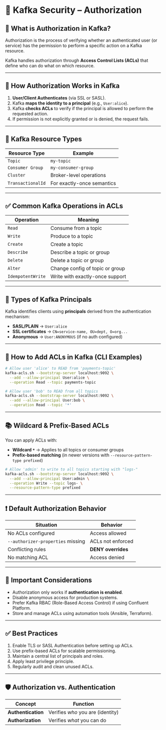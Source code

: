 
# 🔐 Kafka Security – Authorization

## 📌 What is Authorization in Kafka?
Authorization is the process of verifying whether an authenticated user (or service) has the permission to perform a specific action on a Kafka resource.

Kafka handles authorization through **Access Control Lists (ACLs)** that define who can do what on which resource.

---

## 🔄 How Authorization Works in Kafka

1. **User/Client Authenticates** (via SSL or SASL).
2. Kafka **maps the identity to a principal** (e.g., `User:alice`).
3. Kafka **checks ACLs** to verify if the principal is allowed to perform the requested action.
4. If permission is not explicitly granted or is denied, the request fails.

---

## 🧱 Kafka Resource Types

| Resource Type      | Example                      |
|--------------------|------------------------------|
| `Topic`            | `my-topic`                   |
| `Consumer Group`   | `my-consumer-group`          |
| `Cluster`          | Broker-level operations      |
| `TransactionalId`  | For exactly-once semantics   |

---

## ✅ Common Kafka Operations in ACLs

| Operation         | Meaning                                 |
|------------------|------------------------------------------|
| `Read`           | Consume from a topic                     |
| `Write`          | Produce to a topic                       |
| `Create`         | Create a topic                           |
| `Describe`       | Describe a topic or group                |
| `Delete`         | Delete a topic or group                  |
| `Alter`          | Change config of topic or group          |
| `IdempotentWrite`| Write with exactly-once support          |

---

## 🔐 Types of Kafka Principals

Kafka identifies clients using **principals** derived from the authentication mechanism:

- **SASL/PLAIN** → `User:alice`
- **SSL certificates** → `CN=service-name, OU=dept, O=org...`
- **Anonymous** → `User:ANONYMOUS` (if no auth configured)

---

## 🔧 How to Add ACLs in Kafka (CLI Examples)

```bash
# Allow user 'alice' to READ from 'payments-topic'
kafka-acls.sh --bootstrap-server localhost:9092 \
  --add --allow-principal User:alice \
  --operation Read --topic payments-topic
```

```bash
# Allow user 'bob' to READ from all topics
kafka-acls.sh --bootstrap-server localhost:9092 \
  --add --allow-principal User:bob \
  --operation Read --topic '*'
```

---

## 📚 Wildcard & Prefix-Based ACLs

You can apply ACLs with:

- **Wildcard `*`** → Applies to all topics or consumer groups
- **Prefix-based matching** (in newer versions with `--resource-pattern-type prefixed`)

```bash
# Allow 'admin' to write to all topics starting with "logs-"
kafka-acls.sh --bootstrap-server localhost:9092 \
  --add --allow-principal User:admin \
  --operation Write --topic logs- \
  --resource-pattern-type prefixed
```

---

## ❗ Default Authorization Behavior

| Situation                          | Behavior           |
|-----------------------------------|--------------------|
| No ACLs configured                | Access allowed     |
| `--authorizer-properties` missing | ACLs not enforced  |
| Conflicting rules                 | **DENY overrides** |
| No matching ACL                   | Access denied      |

---

## 🚨 Important Considerations

- Authorization only works if **authentication is enabled**.
- Disable anonymous access for production systems.
- Prefer Kafka RBAC (Role-Based Access Control) if using Confluent Platform.
- Store and manage ACLs using automation tools (Ansible, Terraform).

---

## ✅ Best Practices

1. Enable TLS or SASL Authentication before setting up ACLs.
2. Use prefix-based ACLs for scalable permissioning.
3. Maintain a central list of principals and roles.
4. Apply least privilege principle.
5. Regularly audit and clean unused ACLs.

---

## 🛡️ Authorization vs. Authentication

| Concept           | Function                           |
|------------------|------------------------------------|
| **Authentication** | Verifies *who* you are (identity)  |
| **Authorization**   | Verifies *what* you can do        |
